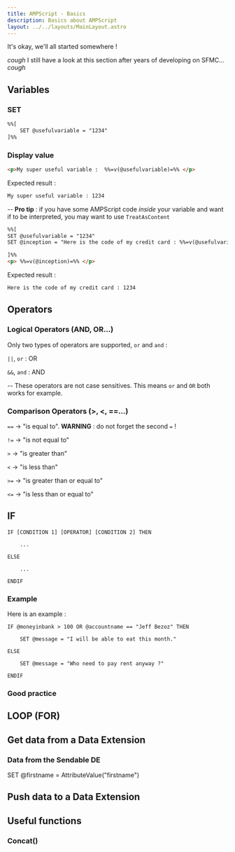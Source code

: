 ```yaml
---
title: AMPScript - Basics
description: Basics about AMPScript
layout: ../../layouts/MainLayout.astro
---
```


It's okay, we'll all started somewhere ! 

*cough* I still have a look at this section after years of developing on SFMC... *cough*


## Variables

### SET

```markdown
%%[
    SET @usefulvariable = "1234"
]%%

```

### Display value

```html
<p>My super useful variable :  %%=v(@usefulvariable)=%% </p>
```
Expected result :
```html
My super useful variable : 1234
```

-- **Pro tip** : if you have some AMPScript code *inside* your variable and want if to be interpreted, you may want to use `TreatAsContent`

```html
%%[
SET @usefulvariable = "1234"
SET @inception = "Here is the code of my credit card : %%=v(@usefulvariable)=%%"

]%%
<p> %%=v(@inception)=%% </p>
```
Expected result :
```html
Here is the code of my credit card : 1234
```

## Operators

### Logical Operators (AND, OR...)
Only two types of operators are supported, `or` and `and` :

`||`, `or` : OR

`&&`, `and` : AND

-- These operators are not case sensitives. This means `or` and `OR` both works for example.

### Comparison Operators (>, <, ==...)

`==`   -> "is equal to". **WARNING** : do not forget the second `=` ! 

`!=`   -> "is not equal to"

`>`    -> "is greater than"

`<`    -> "is less than"

`>=`   -> "is greater than or equal to"

`<=`   -> "is less than or equal to"


## IF


```
IF [CONDITION 1] [OPERATOR] [CONDITION 2] THEN

    ...

ELSE

    ...

ENDIF

```



### Example

Here is an example :

```
IF @moneyinbank > 100 OR @accountname == "Jeff Bezoz" THEN

    SET @message = "I will be able to eat this month."

ELSE

    SET @message = "Who need to pay rent anyway ?"

ENDIF

```


### Good practice

## LOOP (FOR)


## Get data from a Data Extension

### Data from the Sendable DE

SET @firstname = AttributeValue("firstname")

### 

## Push data to a Data Extension

## Useful functions

### Concat()


